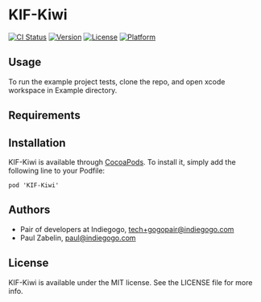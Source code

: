 # KIF-Kiwi

[![CI Status](http://img.shields.io/travis/IndieGoGo/KIF-Kiwi.svg?style=flat)](https://travis-ci.org/IndieGoGo/KIF-Kiwi)
[![Version](https://img.shields.io/cocoapods/v/KIF-Kiwi.svg?style=flat)](http://cocoadocs.org/docsets/KIF-Kiwi)
[![License](https://img.shields.io/cocoapods/l/KIF-Kiwi.svg?style=flat)](http://cocoadocs.org/docsets/KIF-Kiwi)
[![Platform](https://img.shields.io/cocoapods/p/KIF-Kiwi.svg?style=flat)](http://cocoadocs.org/docsets/KIF-Kiwi)

## Usage

To run the example project tests, clone the repo, and open xcode workspace in Example directory.

## Requirements

## Installation

KIF-Kiwi is available through [CocoaPods](http://cocoapods.org). To install
it, simply add the following line to your Podfile:

    pod 'KIF-Kiwi'

## Authors

* Pair of developers at Indiegogo, tech+gogopair@indiegogo.com
* Paul Zabelin, paul@indiegogo.com

## License

KIF-Kiwi is available under the MIT license. See the LICENSE file for more info.
